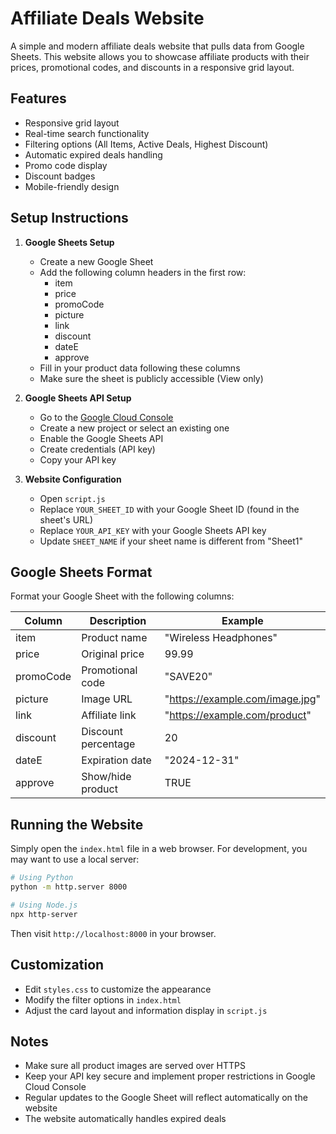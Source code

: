 # Affiliate Deals Website

A simple and modern affiliate deals website that pulls data from Google Sheets. This website allows you to showcase affiliate products with their prices, promotional codes, and discounts in a responsive grid layout.

## Features

- Responsive grid layout
- Real-time search functionality
- Filtering options (All Items, Active Deals, Highest Discount)
- Automatic expired deals handling
- Promo code display
- Discount badges
- Mobile-friendly design

## Setup Instructions

1. **Google Sheets Setup**
   - Create a new Google Sheet
   - Add the following column headers in the first row:
     - item
     - price
     - promoCode
     - picture
     - link
     - discount
     - dateE
     - approve
   - Fill in your product data following these columns
   - Make sure the sheet is publicly accessible (View only)

2. **Google Sheets API Setup**
   - Go to the [Google Cloud Console](https://console.cloud.google.com/)
   - Create a new project or select an existing one
   - Enable the Google Sheets API
   - Create credentials (API key)
   - Copy your API key

3. **Website Configuration**
   - Open `script.js`
   - Replace `YOUR_SHEET_ID` with your Google Sheet ID (found in the sheet's URL)
   - Replace `YOUR_API_KEY` with your Google Sheets API key
   - Update `SHEET_NAME` if your sheet name is different from "Sheet1"

## Google Sheets Format

Format your Google Sheet with the following columns:

| Column | Description | Example |
|--------|-------------|---------|
| item | Product name | "Wireless Headphones" |
| price | Original price | 99.99 |
| promoCode | Promotional code | "SAVE20" |
| picture | Image URL | "https://example.com/image.jpg" |
| link | Affiliate link | "https://example.com/product" |
| discount | Discount percentage | 20 |
| dateE | Expiration date | "2024-12-31" |
| approve | Show/hide product | TRUE |

## Running the Website

Simply open the `index.html` file in a web browser. For development, you may want to use a local server:

```bash
# Using Python
python -m http.server 8000

# Using Node.js
npx http-server
```

Then visit `http://localhost:8000` in your browser.

## Customization

- Edit `styles.css` to customize the appearance
- Modify the filter options in `index.html`
- Adjust the card layout and information display in `script.js`

## Notes

- Make sure all product images are served over HTTPS
- Keep your API key secure and implement proper restrictions in Google Cloud Console
- Regular updates to the Google Sheet will reflect automatically on the website
- The website automatically handles expired deals 